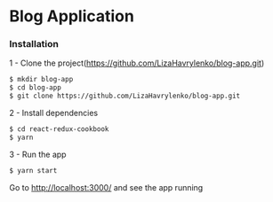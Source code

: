  # Blog Application
 
### Installation
 
 1 - Clone the project(https://github.com/LizaHavrylenko/blog-app.git)
 ```sh
$ mkdir blog-app
$ cd blog-app
$ git clone https://github.com/LizaHavrylenko/blog-app.git 
```
2 - Install dependencies  
```sh
$ cd react-redux-cookbook
$ yarn
```
3 - Run the app
```sh
$ yarn start
```
Go to [http://localhost:3000/](http://localhost:3000/#/) and see the app running  
 

 
 
